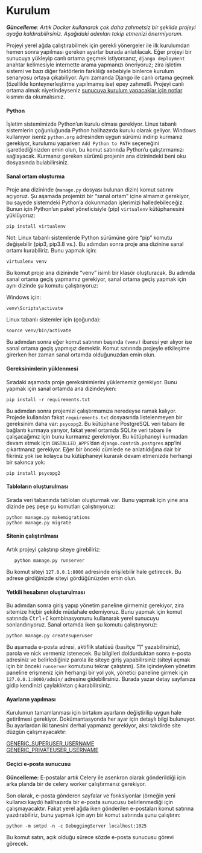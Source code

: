 # Kurulum

***Güncelleme**: Artık Docker kullanarak çok daha zahmetsiz bir şekilde projeyi ayağa kaldırabilirsiniz. Aşağıdaki
adımları takip etmenizi önermiyorum.*

Projeyi yerel ağda çalıştırabilmek için gerekli yönergeler ile ilk kurulumdan hemen sonra yapılması gereken ayarlar
burada anlatılacak. Eğer projeyi bir sunucuya yükleyip canlı ortama geçmek istiyorsanız, `django deployment` anahtar
kelimesiyle internette arama yapmanızı öneriyoruz; zira işletim sistemi ve bazı diğer faktörlerin farklılığı sebebiyle
binlerce kurulum senaryosu ortaya çıkabiliyor. Aynı zamanda Django ile canlı ortama geçmek (özellikle konteynerleştirme
yapılmamış ise) epey zahmetli. Projeyi canlı ortama almak niyetindeyseniz [sunucuya kurulum yapacaklar için notlar](deployment.md)
kısmını da okumalısınız.
#### Python
İşletim sistemimizde Python’un kurulu olması gerekiyor. Linux tabanlı sistemlerin çoğunluğunda Python
halihazırda kurulu olarak geliyor. Windows kullanıyor iseniz `python.org` adresinden uygun sürümü indirip kurmanız
gerekiyor, kurulumu yaparken `Add Python to PATH` seçeneğini işaretlediğinizden emin olun, bu komut satırında
Python’u çalıştırmamızı sağlayacak. Kurmanız gereken sürümü projenin ana dizinindeki beni oku dosyasında bulabilirsiniz.
#### Sanal ortam oluşturma
Proje ana dizininde (`manage.py` dosyası bulunan dizin) komut satırını açıyoruz. Şu aşamada projemizi bir “sanal ortam”
içine almamız gerekiyor, bu sayede sistemdeki Python’a dokunmadan işlerimizi halledebileceğiz. Bunun için Python’un
paket yöneticisiyle (pip) `virtualenv` kütüphanesini yüklüyoruz:

    pip install virtualenv

Not: Linux tabanlı sistemlerde Python sürümüne göre “pip” komutu değişebilir (pip3, pip3.8 vs.). Bu adımdan sonra proje ana
dizinine sanal ortamı kurabiliriz. Bunu yapmak için:

    virtualenv venv

Bu komut proje ana dizininde “venv” isimli bir klasör oluşturacak. Bu adımda sanal ortama geçiş yapmamız gerekiyor,
sanal ortama geçiş yapmak için aynı dizinde şu komutu çalıştırıyoruz:

Windows için:

    venv\Scripts\activate

Linux tabanlı sistemler için (çoğunda):

    source venv/bin/activate

Bu adımdan sonra eğer komut satırının başında `(venv)` ibaresi yer alıyor ise sanal ortama geçiş yapmışız demektir.
Komut satırında projeyle etkileşime girerken her zaman sanal ortamda olduğunuzdan emin olun.
#### Gereksinimlerin yüklenmesi
Sıradaki aşamada proje gereksinimlerini yüklememiz gerekiyor. Bunu yapmak için sanal ortamda ana dizindeyken:

    pip install -r requirements.txt

Bu adımdan sonra projemizi çalıştırmamıza neredeyse ramak kalıyor. Projede kullanılan fakat `requirements.txt` dosyasında
listelenmeyen bir gereksinim daha var: `psycopg2`. Bu kütüphane PostgreSQL veri tabanı ile bağlantı kurmaya yarıyor,
fakat yerel ortamda SQLite veri tabanı ile çalışacağımız için bunu kurmamız gerekmiyor. Bu kütüphaneyi kurmadan devam
etmek için `INSTALLED_APPS`’dan `django.contrib.postgres` app’ini çıkartmanız gerekiyor. Eğer bir önceki cümlede ne
anlatıldığına dair bir fikriniz yok ise kolayca bu kütüphaneyi kurarak devam etmenizde herhangi bir sakınca yok:

    pip install psycopg2

#### Tabloların oluşturulması
Sırada veri tabanında tabloları oluşturmak var. Bunu yapmak için yine ana dizinde peş peşe şu komutları çalıştırıyoruz:

    python manage.py makemigrations
    python manage.py migrate


#### Sitenin çalıştırılması
Artık projeyi çalıştırıp siteye girebiliriz:

       python manage.py runserver

Bu komut siteyi `127.0.0.1:8000` adresinde erişilebilir hale getirecek. Bu adrese girdiğinizde siteyi gördüğünüzden emin
olun.

#### Yetkili hesabının oluşturulması
Bu adımdan sonra giriş yapıp yönetim paneline girmemiz gerekiyor, zira sitemize hiçbir şekilde müdahale edemiyoruz.
Bunu yapmak için komut satırında <kbd>Ctrl</kbd>+<kbd>C</kbd> kombinasyonunu kullanarak yerel sunucuyu sonlandırıyoruz.
Sanal ortamda iken şu komutu çalıştırıyoruz:

    python manage.py createsuperuser

Bu aşamada e-posta adresi, aktiflik statüsü (basitçe “1” yazabilirsiniz), parola ve nick vermeniz istenecek.
Bu bilgileri doldurduktan sonra e-posta adresiniz ve belirlediğiniz parola ile siteye giriş yapabilirsiniz
(siteyi açmak için bir önceki `runserver` komutunu tekrar çalıştırın). Site içindeyken yönetim paneline erişmeniz için
herhangi bir yol yok, yönetici paneline girmek için `127.0.0.1:8000/admin/` adresine gidebilirsiniz. Burada yazar detay
sayfanıza gidip kendinizi çaylaklıktan çıkarabilirsiniz.

#### Ayarların yapılması
Kurulumun tamamlanması için birtakım ayarların değiştirilip uygun hale getirilmesi gerekiyor. Dokümantasyonda her ayar
için detaylı bilgi bulunuyor. Bu ayarlardan iki tanesini derhal yapmanız gerekiyor, aksi takdirde site düzgün çalışmayacaktır:

[GENERIC_SUPERUSER_USERNAME](settings.md#generic_superuser_username)\
[GENERIC_PRIVATEUSER_USERNAME](settings.md#generic_privateuser_username)

#### Geçici e-posta sunucusu

**Güncelleme:** E-postalar artık Celery ile asenkron olarak gönderildiği için arka planda bir de celery worker
çalıştırmanız gerekiyor.

Son olarak, e-posta gönderen sayfalar ve fonksiyonlar (örneğin yeni kullanıcı kaydı) halihazırda bir e-posta sunucusu
belirlenmediği için çalışmayacaktır. Fakat yerel ağda iken gönderilen e-postaları komut satırına yazdırabiliriz, bunu
yapmak için ayrı bir komut satırında şunu çalıştırın:

    python -m smtpd -n -c DebuggingServer localhost:1025

Bu komut satırı, açık olduğu sürece sözde e-posta sunucusu görevi görecek.
